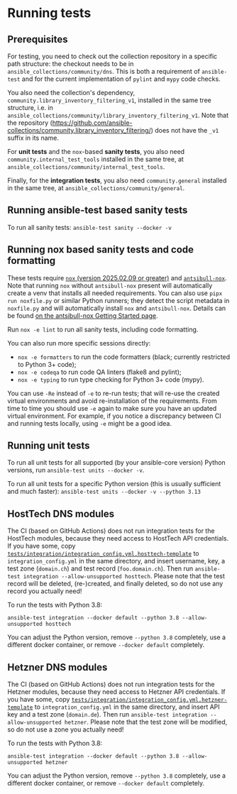 <!--
Copyright (c) Ansible Project
GNU General Public License v3.0+ (see LICENSES/GPL-3.0-or-later.txt or https://www.gnu.org/licenses/gpl-3.0.txt)
SPDX-License-Identifier: GPL-3.0-or-later
-->

# Running tests

## Prerequisites

For testing, you need to check out the collection repository in a specific path structure: the checkout needs to be in `ansible_collections/community/dns`. This is both a requirement of `ansible-test` and for the current implementation of `pylint` and `mypy` code checks.

You also need the collection's dependency, `community.library_inventory_filtering_v1`, installed in the same tree structure, i.e. in `ansible_collections/community/library_inventory_filtering_v1`. Note that the repository (https://github.com/ansible-collections/community.library_inventory_filtering/) does not have the `_v1` suffix in its name.

For **unit tests** and the `nox`-based **sanity tests**, you also need `community.internal_test_tools` installed in the same tree, at `ansible_collections/community/internal_test_tools`.

Finally, for the **integration tests**, you also need `community.general` installed in the same tree, at `ansible_collections/community/general`.

## Running ansible-test based sanity tests

To run all sanity tests: `ansible-test sanity --docker -v`

## Running nox based sanity tests and code formatting

These tests require [`nox` (version 2025.02.09 or greater)](https://pypi.org/project/nox) and [`antsibull-nox`](https://pypi.org/project/antsibull-nox/). Note that running `nox` without `antsibull-nox` present will automatically create a venv that installs all needed requirements. You can also use `pipx run noxfile.py` or similar Python runners; they detect the script metadata in `noxfile.py` and will automatically install `nox` and `antsibull-nox`. Details can be found [on the antsibull-nox Getting Started page](https://ansible.readthedocs.io/projects/antsibull-nox/getting-started/#running-tests).

Run `nox -e lint` to run all sanity tests, including code formatting.

You can also run more specific sessions directly:
* `nox -e formatters` to run the code formatters (black; currently restricted to Python 3+ code);
* `nox -e codeqa` to run code QA linters (flake8 and pylint);
* `nox -e typing` to run type checking for Python 3+ code (mypy).

You can use `-Re` instead of `-e` to re-run tests; that will re-use the created virtual environments and avoid re-installation of the requirements. From time to time you should use `-e` again to make sure you have an updated virtual environment. For example, if you notice a discrepancy between CI and running tests locally, using `-e` might be a good idea.

## Running unit tests

To run all unit tests for all supported (by your ansible-core version) Python versions, run `ansible-test units --docker -v`.

To run all unit tests for a specific Python version (this is usually sufficient and much faster): `ansible-test units --docker -v --python 3.13`

## HostTech DNS modules

The CI (based on GitHub Actions) does not run integration tests for the HostTech modules, because they need access to HostTech API credentials. If you have some, copy [`tests/integration/integration_config.yml.hosttech-template`](https://github.com/ansible-collections/community.dns/blob/main/tests/integration/integration_config.yml.hosttech-template) to `integration_config.yml` in the same directory, and insert username, key, a test zone (`domain.ch`) and test record (`foo.domain.ch`). Then run `ansible-test integration --allow-unsupported hosttech`. Please note that the test record will be deleted, (re-)created, and finally deleted, so do not use any record you actually need!

To run the tests with Python 3.8:
```
ansible-test integration --docker default --python 3.8 --allow-unsupported hosttech
```
You can adjust the Python version, remove `--python 3.8` completely, use a different docker container, or remove `--docker default` completely.

## Hetzner DNS modules

The CI (based on GitHub Actions) does not run integration tests for the Hetzner modules, because they need access to Hetzner API credentials. If you have some, copy [`tests/integration/integration_config.yml.hetzner-template`](https://github.com/ansible-collections/community.dns/blob/main/tests/integration/integration_config.yml.hetzner-template) to `integration_config.yml` in the same directory, and insert API key and a test zone (`domain.de`). Then run `ansible-test integration --allow-unsupported hetzner`. Please note that the test zone will be modified, so do not use a zone you actually need!

To run the tests with Python 3.8:
```
ansible-test integration --docker default --python 3.8 --allow-unsupported hetzner
```
You can adjust the Python version, remove `--python 3.8` completely, use a different docker container, or remove `--docker default` completely.
